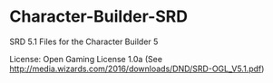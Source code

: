 # Character-Builder-SRD

SRD 5.1 Files for the Character Builder 5

License: Open Gaming License 1.0a (See http://media.wizards.com/2016/downloads/DND/SRD-OGL_V5.1.pdf)
